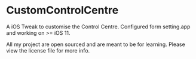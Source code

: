 # CustomControlCentre

A iOS Tweak to customise the Control Centre. Configured form setting.app and working on >= iOS 11.


All my project are open sourced and are meant to be for learning.
Please view the license file for more info.
